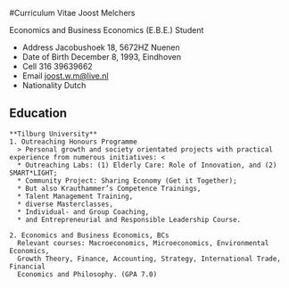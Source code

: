 #Curriculum Vitae Joost Melchers

Economics and Business Economics (E.B.E.) Student

* Address		      Jacobushoek 18, 5672HZ Nuenen
* Date of Birth 	December 8, 1993, Eindhoven
* Cell 		        316 39639662
* Email 		      joost.w.m@live.nl 
* Nationality   	Dutch

## Education
    **Tilburg University**
    1. Outreaching Honours Programme
      > Personal growth and society orientated projects with practical experience from numerous initiatives: <  
      * Outreaching Labs: (1) Elderly Care: Role of Innovation, and (2) SMART*LIGHT; 
      * Community Project: Sharing Economy (Get it Together); 
      * But also Krauthammer’s Competence Trainings, 
      * Talent Management Training, 
      * diverse Masterclasses, 
      * Individual- and Group Coaching, 
      * and Entrepreneurial and Responsible Leadership Course.
      
    2. Economics and Business Economics, BCs
      Relevant courses: Macroeconomics, Microeconomics, Environmental Economics,
      Growth Theory, Finance, Accounting, Strategy, International Trade, Financial 				
      Economics and Philosophy. (GPA 7.0)
    
